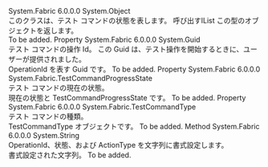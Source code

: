 <Type Name="TestCommandStatus" FullName="System.Fabric.Query.TestCommandStatus">
  <TypeSignature Language="C#" Value="public sealed class TestCommandStatus" />
  <TypeSignature Language="ILAsm" Value=".class public auto ansi sealed beforefieldinit TestCommandStatus extends System.Object" />
  <TypeSignature Language="DocId" Value="T:System.Fabric.Query.TestCommandStatus" />
  <TypeSignature Language="VB.NET" Value="Public NotInheritable Class TestCommandStatus" />
  <TypeSignature Language="F#" Value="type TestCommandStatus = class" />
  <AssemblyInfo>
    <AssemblyName>System.Fabric</AssemblyName>
    <AssemblyVersion>6.0.0.0</AssemblyVersion>
  </AssemblyInfo>
  <Base>
    <BaseTypeName>System.Object</BaseTypeName>
  </Base>
  <Interfaces />
  <Docs>
    <summary>
            このクラスは、テスト コマンドの状態を表します。  呼び出す<see cref="M:System.Fabric.FabricClient.TestManagementClient.GetTestCommandStatusListAsync(System.Fabric.Query.TestCommandStateFilter,System.Fabric.Query.TestCommandTypeFilter,System.TimeSpan,System.Threading.CancellationToken)" />IList この型のオブジェクトを返します。
            </summary>
    <remarks>To be added.</remarks>
  </Docs>
  <Members>
    <Member MemberName="OperationId">
      <MemberSignature Language="C#" Value="public Guid OperationId { get; }" />
      <MemberSignature Language="ILAsm" Value=".property instance valuetype System.Guid OperationId" />
      <MemberSignature Language="DocId" Value="P:System.Fabric.Query.TestCommandStatus.OperationId" />
      <MemberSignature Language="VB.NET" Value="Public ReadOnly Property OperationId As Guid" />
      <MemberSignature Language="F#" Value="member this.OperationId : Guid" Usage="System.Fabric.Query.TestCommandStatus.OperationId" />
      <MemberType>Property</MemberType>
      <AssemblyInfo>
        <AssemblyName>System.Fabric</AssemblyName>
        <AssemblyVersion>6.0.0.0</AssemblyVersion>
      </AssemblyInfo>
      <ReturnValue>
        <ReturnType>System.Guid</ReturnType>
      </ReturnValue>
      <Docs>
        <summary>
            テスト コマンドの操作 Id。  この Guid は、テスト操作を開始するときに、ユーザーが提供されました。
            </summary>
        <value>OperationId を表す Guid です。</value>
        <remarks>To be added.</remarks>
      </Docs>
    </Member>
    <Member MemberName="State">
      <MemberSignature Language="C#" Value="public System.Fabric.TestCommandProgressState State { get; }" />
      <MemberSignature Language="ILAsm" Value=".property instance valuetype System.Fabric.TestCommandProgressState State" />
      <MemberSignature Language="DocId" Value="P:System.Fabric.Query.TestCommandStatus.State" />
      <MemberSignature Language="VB.NET" Value="Public ReadOnly Property State As TestCommandProgressState" />
      <MemberSignature Language="F#" Value="member this.State : System.Fabric.TestCommandProgressState" Usage="System.Fabric.Query.TestCommandStatus.State" />
      <MemberType>Property</MemberType>
      <AssemblyInfo>
        <AssemblyName>System.Fabric</AssemblyName>
        <AssemblyVersion>6.0.0.0</AssemblyVersion>
      </AssemblyInfo>
      <ReturnValue>
        <ReturnType>System.Fabric.TestCommandProgressState</ReturnType>
      </ReturnValue>
      <Docs>
        <summary>
            テスト コマンドの現在の状態。
            </summary>
        <value>現在の状態と TestCommandProgressState です。</value>
        <remarks>To be added.</remarks>
      </Docs>
    </Member>
    <Member MemberName="TestCommandType">
      <MemberSignature Language="C#" Value="public System.Fabric.TestCommandType TestCommandType { get; }" />
      <MemberSignature Language="ILAsm" Value=".property instance valuetype System.Fabric.TestCommandType TestCommandType" />
      <MemberSignature Language="DocId" Value="P:System.Fabric.Query.TestCommandStatus.TestCommandType" />
      <MemberSignature Language="VB.NET" Value="Public ReadOnly Property TestCommandType As TestCommandType" />
      <MemberSignature Language="F#" Value="member this.TestCommandType : System.Fabric.TestCommandType" Usage="System.Fabric.Query.TestCommandStatus.TestCommandType" />
      <MemberType>Property</MemberType>
      <AssemblyInfo>
        <AssemblyName>System.Fabric</AssemblyName>
        <AssemblyVersion>6.0.0.0</AssemblyVersion>
      </AssemblyInfo>
      <ReturnValue>
        <ReturnType>System.Fabric.TestCommandType</ReturnType>
      </ReturnValue>
      <Docs>
        <summary>
            テスト コマンドの種類。
            </summary>
        <value>TestCommandType オブジェクトです。</value>
        <remarks>To be added.</remarks>
      </Docs>
    </Member>
    <Member MemberName="ToString">
      <MemberSignature Language="C#" Value="public override string ToString ();" />
      <MemberSignature Language="ILAsm" Value=".method public hidebysig virtual instance string ToString() cil managed" />
      <MemberSignature Language="DocId" Value="M:System.Fabric.Query.TestCommandStatus.ToString" />
      <MemberSignature Language="VB.NET" Value="Public Overrides Function ToString () As String" />
      <MemberSignature Language="F#" Value="override this.ToString : unit -&gt; string" Usage="testCommandStatus.ToString " />
      <MemberType>Method</MemberType>
      <AssemblyInfo>
        <AssemblyName>System.Fabric</AssemblyName>
        <AssemblyVersion>6.0.0.0</AssemblyVersion>
      </AssemblyInfo>
      <ReturnValue>
        <ReturnType>System.String</ReturnType>
      </ReturnValue>
      <Parameters />
      <Docs>
        <summary>
            OperationId、状態、および ActionType を文字列に書式設定します。
            </summary>
        <returns>書式設定された文字列。</returns>
        <remarks>To be added.</remarks>
      </Docs>
    </Member>
  </Members>
</Type>